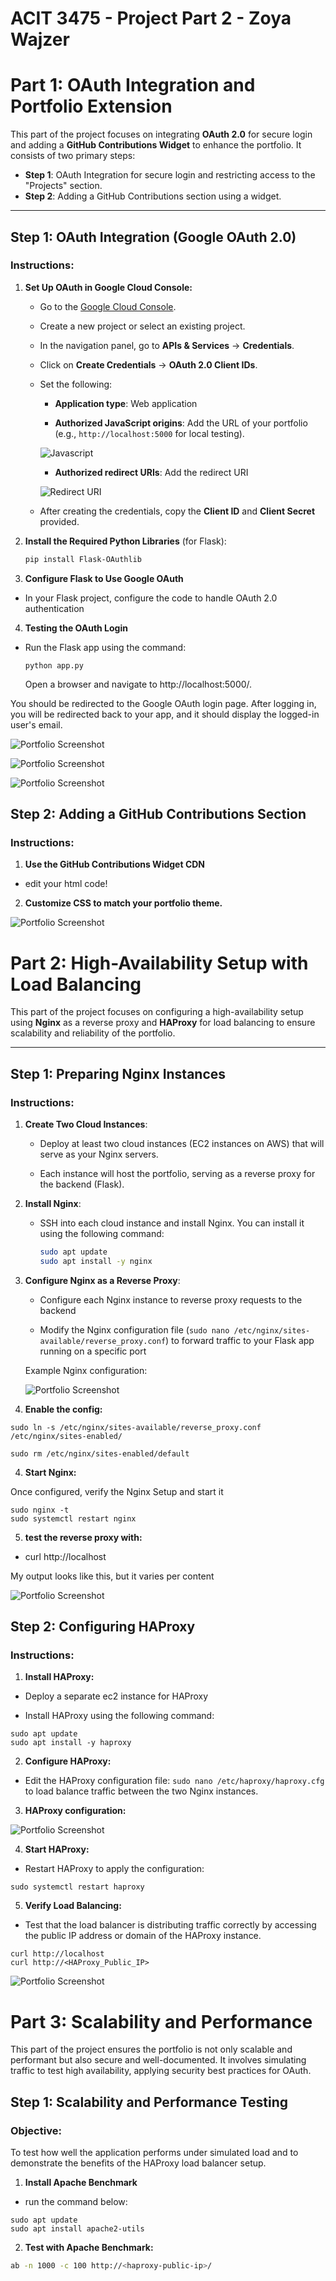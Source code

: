 # ACIT 3475 - Project Part 2 - Zoya Wajzer

# Part 1: OAuth Integration and Portfolio Extension

This part of the project focuses on integrating **OAuth 2.0** for secure login and adding a **GitHub Contributions Widget** to enhance the portfolio. It consists of two primary steps:

- **Step 1**: OAuth Integration for secure login and restricting access to the "Projects" section.
- **Step 2**: Adding a GitHub Contributions section using a widget.

---

## Step 1: OAuth Integration (Google OAuth 2.0)



### Instructions:

1. **Set Up OAuth in Google Cloud Console:**
   - Go to the [Google Cloud Console](https://console.cloud.google.com/).
   - Create a new project or select an existing project.
   - In the navigation panel, go to **APIs & Services** → **Credentials**.
   - Click on **Create Credentials** → **OAuth 2.0 Client IDs**.
   - Set the following:
     - **Application type**: Web application

     - **Authorized JavaScript origins**: Add the URL of your portfolio (e.g., `http://localhost:5000` for local testing).


     ![Javascript](./assets/java.png)

     - **Authorized redirect URIs**: Add the redirect URI 


     ![Redirect URI](./assets/redirect.png)

   - After creating the credentials, copy the **Client ID** and **Client Secret** provided.

2. **Install the Required Python Libraries** (for Flask):
   ```bash
   pip install Flask-OAuthlib


3. **Configure Flask to Use Google OAuth**

- In your Flask project, configure the code to handle OAuth 2.0 authentication

4. **Testing the OAuth Login**


- Run the Flask app using the command:

   ```
   python app.py
   ```

   Open a browser and navigate to http://localhost:5000/.

You should be redirected to the Google OAuth login page. After logging in, you will be redirected back to your app, and it should display the logged-in user's email.

![Portfolio Screenshot](./assets/login.png)

![Portfolio Screenshot](./assets/account.png)

![Portfolio Screenshot](./assets/correct.png)


## Step 2: Adding a GitHub Contributions Section

### Instructions:

1. **Use the GitHub Contributions Widget CDN**

- edit your html code!

2. **Customize CSS to match your portfolio theme.**

![Portfolio Screenshot](./assets/github.png)






# Part 2: High-Availability Setup with Load Balancing

This part of the project focuses on configuring a high-availability setup using **Nginx** as a reverse proxy and **HAProxy** for load balancing to ensure scalability and reliability of the portfolio.

---

## Step 1: Preparing Nginx Instances

### Instructions:

1. **Create Two Cloud Instances**:
   - Deploy at least two cloud instances (EC2 instances on AWS) that will serve as your Nginx servers.

   - Each instance will host the portfolio, serving as a reverse proxy for the backend (Flask).

2. **Install Nginx**:
   - SSH into each cloud instance and install Nginx. You can install it using the following command:
     ```bash
     sudo apt update
     sudo apt install -y nginx
     ```

3. **Configure Nginx as a Reverse Proxy**:
   - Configure each Nginx instance to reverse proxy requests to the backend 

   - Modify the Nginx configuration file (`sudo nano /etc/nginx/sites-available/reverse_proxy.conf`) to forward traffic to your Flask app running on a specific port 
   
   Example Nginx configuration:
   
   ![Portfolio Screenshot](./assets/nginx.png)

4. **Enable the config:**

```
sudo ln -s /etc/nginx/sites-available/reverse_proxy.conf /etc/nginx/sites-enabled/

sudo rm /etc/nginx/sites-enabled/default

```
4. **Start Nginx:**

Once configured, verify the Nginx Setup and start it

```
sudo nginx -t
sudo systemctl restart nginx
```

5. **test the reverse proxy with:**

- curl http://localhost

My output looks like  this, but it varies per content


   ![Portfolio Screenshot](./assets/localhost.png)



## Step 2: Configuring HAProxy


### Instructions:
1. **Install HAProxy:**

- Deploy a separate ec2 instance for HAProxy

- Install HAProxy using the following command:

```
sudo apt update
sudo apt install -y haproxy
```

2. **Configure HAProxy:**

- Edit the HAProxy configuration file:
`sudo nano /etc/haproxy/haproxy.cfg` to load balance traffic between the two Nginx instances.

3. **HAProxy configuration:**

![Portfolio Screenshot](./assets/HAproxy.png)


4. **Start HAProxy:**

- Restart HAProxy to apply the configuration:

```
sudo systemctl restart haproxy
```

5. **Verify Load Balancing:**

- Test that the load balancer is distributing traffic correctly by accessing the public IP address or domain of the HAProxy instance.

```
curl http://localhost
curl http://<HAProxy_Public_IP>
```

![Portfolio Screenshot](./assets/localhost.png)

# Part 3: Scalability and Performance

This part of the project ensures the portfolio is not only scalable and performant but also secure and well-documented. It involves simulating traffic to test high availability, applying security best practices for OAuth.


## Step 1: Scalability and Performance Testing

### Objective:
To test how well the application performs under simulated load and to demonstrate the benefits of the HAProxy load balancer setup.

1. **Install Apache Benchmark**
- run the command below:
```
sudo apt update
sudo apt install apache2-utils
```

2.  **Test with Apache Benchmark:**
```bash
ab -n 1000 -c 100 http://<haproxy-public-ip>/
